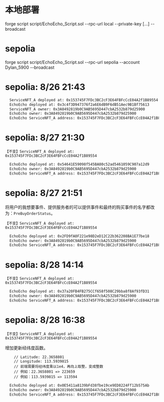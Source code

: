 # 本地部署
forge script script/EchoEcho_Script.sol --rpc-url local --private-key [...] --broadcast

# sepolia
forge script script/EchoEcho_Script.sol --rpc-url sepolia --account Dylan_5900 --broadcast

# sepolia: 8/26 21:43
```sh
  ServiceNFT_A deployed at: 0x153745F7FDc3BC2cF3E64FBFcCcE04A2f1B89554
  EchoEcho deployed at: 0x3c4f3D947376f2a6E6dB9F6dB51Aec9B1Bf75613
  ServiceNFT_A owner: 0x3A8492819b0C9AB5695D447cbA2532b879d25900
  EchoEcho owner: 0x3A8492819b0C9AB5695D447cbA2532b879d25900
  EchoEcho ServiceNFT_A address: 0x153745F7FDc3BC2cF3E64FBFcCcE04A2f1B89554
```

# sepolia: 8/27 21:30
`【不变】ServiceNFT_A deployed at: 0x153745F7FDc3BC2cF3E64FBFcCcE04A2f1B89554`
```sh
  EchoEcho deployed at: 0x54641E59098f545BA80c52ad5461059C907a12d9
  EchoEcho owner: 0x3A8492819b0C9AB5695D447cbA2532b879d25900
  EchoEcho ServiceNFT_A address: 0x153745F7FDc3BC2cF3E64FBFcCcE04A2f1B89554
```

# sepolia: 8/27 21:51
将用户的我想要事件、提供服务者的可以提供事件和最终的购买事件的名字都改为：`PreBuyOrderStatus`。

`【不变】ServiceNFT_A deployed at: 0x153745F7FDc3BC2cF3E64FBFcCcE04A2f1B89554`
```sh
  EchoEcho deployed at: 0x2FD9fA0F221e98D2eD12C22b362208BA1E77be18
  EchoEcho owner: 0x3A8492819b0C9AB5695D447cbA2532b879d25900
  EchoEcho ServiceNFT_A address: 0x153745F7FDc3BC2cF3E64FBFcCcE04A2f1B89554
```

# sepolia: 8/28 14:14
`【不变】ServiceNFT_A deployed at: 0x153745F7FDc3BC2cF3E64FBFcCcE04A2f1B89554`

```sh
  EchoEcho deployed at: 0x37a20FB4FB275CCf658f508C29bba8f8Af93fD31
  EchoEcho owner: 0x3A8492819b0C9AB5695D447cbA2532b879d25900
  EchoEcho ServiceNFT_A address: 0x153745F7FDc3BC2cF3E64FBFcCcE04A2f1B89554
```

# sepolia: 8/28 16:38
`【不变】ServiceNFT_A deployed at: 0x153745F7FDc3BC2cF3E64FBFcCcE04A2f1B89554`

增加更新经纬度函数。
```solidity
    // Latitude: 22.3658801
    // Longitude: 113.5939815
    // 前端需要将经纬度乘以1e4，再向上取整，变成整数
    // 例如：22.3658801 => 223659
    // 例如：113.5939815 => 113594
```

```sh
  EchoEcho deployed at: 0x0E5411a8139bFd38fbe19ce9ED8224Ff12b575Ab
  EchoEcho owner: 0x3A8492819b0C9AB5695D447cbA2532b879d25900
  EchoEcho ServiceNFT_A address: 0x153745F7FDc3BC2cF3E64FBFcCcE04A2f1B89554
```